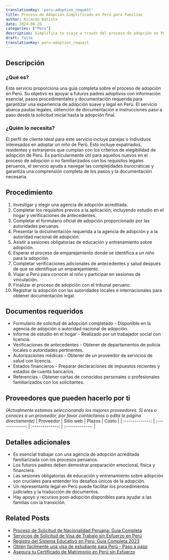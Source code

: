 ```yaml
---
translationKey: 'peru-adoption_request'
title: Proceso de Adopción Simplificado en Perú para Familias
author: Ricardo Batista
date: 2024-06-26
categories: ["Peru"]
description: Simplifica tu viaje a través del proceso de adopción en Perú. Aprende los pasos, documentos necesarios y recibe orientación para una adopción exitosa.
draft: false
translationKey: peru-adoption_request
---
```


## Descripción
### ¿Qué es?
Este servicio proporciona una guía completa sobre el proceso de adopción en Perú. Su objetivo es apoyar a futuros padres adoptivos con información esencial, pasos procedimentales y documentación requerida para garantizar una experiencia de adopción suave y legal en Perú. El servicio abarca pautas legales, obtención de documentación e instrucciones paso a paso desde la solicitud inicial hasta la adopción final.

### ¿Quién lo necesita?
El perfil de cliente ideal para este servicio incluye parejas o individuos interesados en adoptar un niño de Perú. Esto incluye expatriados, residentes y extranjeros que cumplan con los criterios de elegibilidad de adopción de Perú. Es particularmente útil para aquellos nuevos en el proceso de adopción o no familiarizados con los requisitos legales peruanos, el servicio ayuda a navegar las complejidades burocráticas y garantiza una comprensión completa de los pasos y la documentación necesaria.

## Procedimiento

1. Investigar y elegir una agencia de adopción acreditada.
2. Completar los requisitos previos a la aplicación, incluyendo estudio en el hogar y verificaciones de antecedentes.
3. Completar el formulario oficial de adopción proporcionado por las autoridades peruanas.
4. Presentar la documentación requerida a la agencia de adopción y a la autoridad nacional de adopción.
5. Asistir a sesiones obligatorias de educación y entrenamiento sobre adopción.
6. Esperar el proceso de emparejamiento donde se identifica a un niño para la adopción.
7. Completar verificaciones adicionales de antecedentes y salud después de que se identifique un emparejamiento.
8. Viajar a Perú para conocer al niño y participar en sesiones de vinculación.
9. Finalizar el proceso de adopción con el tribunal peruano.
10. Registrar la adopción con las autoridades locales e internacionales para obtener documentación legal.

## Documentos requeridos

- Formulario de solicitud de adopción completado - Disponible en la agencia de adopción o autoridad nacional de adopción.
- Informe de estudio en el hogar - Realizado por un trabajador social con licencia.
- Verificaciones de antecedentes - Obtener de departamentos de policía locales o autoridades pertinentes.
- Autorizaciones médicas - Obtener de un proveedor de servicios de salud con licencia.
- Estados financieros - Preparar declaraciones de impuestos recientes y estados de cuenta bancarios.
- Referencias - Obtener cartas de conocidos personales o profesionales familiarizados con los solicitantes.

## Proveedores que pueden hacerlo por ti
_(Actualmente estamos seleccionando los mejores proveedores. Si eres o conoces a un proveedor, por favor contáctanos o edita la página directamente)_
| Proveedor        |     Sitio web     |     Plazos    |       Costo      |
| :-------------: | :-------------: |  :-------------: | :-------------: |

## Detalles adicionales

- Es esencial trabajar con una agencia de adopción acreditada familiarizada con los procesos peruanos.
- Los futuros padres deben demostrar preparación emocional, física y financiera.
- Las sesiones obligatorias de educación y entrenamiento sobre adopción son cruciales para entender los desafíos únicos de la adopción.
- Un representante legal en Perú puede facilitar los procedimientos judiciales y la traducción de documentos.
- Hay apoyo y recursos post-adopción disponibles para ayudar a las familias con la transición.


## Related Posts

- [Proceso de Solicitud de Nacionalidad Peruana: Guía Completa](https://tramitit.com/es/guides/peru/solicitud_de_nacionalidad/)
- [Servicios de Solicitud de Visa de Trabajo sin Esfuerzo en Perú](https://tramitit.com/es/guides/peru/solicitud_de_visa_de_trabajo/)
- [Registro del Sistema Educativo en Perú: Guía Completa 2023](https://tramitit.com/es/guides/peru/inscripción_al_sistema_educativo/)
- [Obtén fácilmente una visa de estudiante para Perú - Paso a paso](https://tramitit.com/es/guides/peru/solicitud_de_visa_de_estudiante/)
- [Asegura tu Certificado de Matrimonio en Perú sin Esfuerzo](https://tramitit.com/es/guides/peru/certificado_de_matrimonio/)